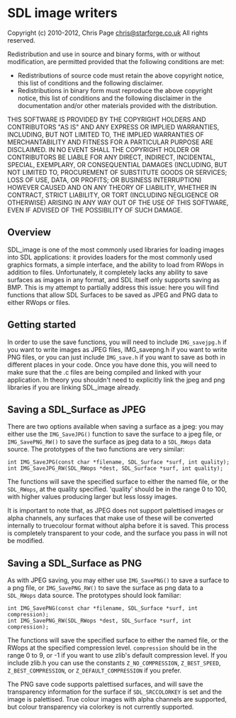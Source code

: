 SDL image writers
=================

Copyright (c) 2010-2012, Chris Page <chris@starforge.co.uk>
All rights reserved.

Redistribution and use in source and binary forms, with or without modification,
are permitted provided that the following conditions are met:

- Redistributions of source code must retain the above copyright notice, this
  list of conditions and the following disclaimer.
- Redistributions in binary form must reproduce the above copyright notice, this
  list of conditions and the following disclaimer in the documentation and/or
  other materials provided with the distribution.

THIS SOFTWARE IS PROVIDED BY THE COPYRIGHT HOLDERS AND CONTRIBUTORS "AS IS" AND ANY
EXPRESS OR IMPLIED WARRANTIES, INCLUDING, BUT NOT LIMITED TO, THE IMPLIED WARRANTIES
OF MERCHANTABILITY AND FITNESS FOR A PARTICULAR PURPOSE ARE DISCLAIMED. IN NO EVENT
SHALL THE COPYRIGHT HOLDER OR CONTRIBUTORS BE LIABLE FOR ANY DIRECT, INDIRECT, INCIDENTAL,
SPECIAL, EXEMPLARY, OR CONSEQUENTIAL DAMAGES (INCLUDING, BUT NOT LIMITED TO, PROCUREMENT
OF SUBSTITUTE GOODS OR SERVICES; LOSS OF USE, DATA, OR PROFITS; OR BUSINESS INTERRUPTION)
HOWEVER CAUSED AND ON ANY THEORY OF LIABILITY, WHETHER IN CONTRACT, STRICT LIABILITY, OR
TORT (INCLUDING NEGLIGENCE OR OTHERWISE) ARISING IN ANY WAY OUT OF THE USE OF THIS
SOFTWARE, EVEN IF ADVISED OF THE POSSIBILITY OF SUCH DAMAGE.


Overview
--------

SDL_image is one of the most commonly used libraries for loading images into SDL applications:
it provides loaders for the most commonly used graphics formats, a simple interface, and
the ability to load from RWops in addition to files. Unfortunately, it completely lacks
any ability to save surfaces as images in any format, and SDL itself only supports saving
as BMP. This is my attempt to partially address this issue: here you will find functions
that allow SDL Surfaces to be saved as JPEG and PNG data to either RWops or files.


Getting started
---------------

In order to use the save functions, you will need to include `IMG_savejpg.h` if you want to
write images as JPEG files, IMG_savepng.h if you want to write PNG files, or you can just
include `IMG_save.h` if you want to save as both in different places in your code. Once you
have done this, you will need to make sure that the .c files are being compiled and linked
with your application. In theory you shouldn't need to explicitly link the jpeg and png
libraries if you are linking SDL_image already.


Saving a SDL_Surface as JPEG
----------------------------

There are two options available when saving a surface as a jpeg: you may either use the
`IMG_SaveJPG()` function to save the surface to a jpeg file, or `IMG_SavePNG_RW()` to save
the surface as jpeg data to a `SDL_RWops` data source. The prototypes of the two functions are
very similar:

    int IMG_SaveJPG(const char *filename, SDL_Surface *surf, int quality);
    int IMG_SaveJPG_RW(SDL_RWops *dest, SDL_Surface *surf, int quality);

The functions will save the specified surface to either the named file, or the `SDL_RWops`,
at the quality specified. 'quality' should be in the range 0 to 100, with higher values
producing larger but less lossy images.

It is important to note that, as JPEG does not support palettised images or alpha
channels, any surfaces that make use of these will be converted internally to truecolour
format without alpha before it is saved. This process is completely transparent to your
code, and the surface you pass in will not be modified.


Saving a SDL_Surface as PNG
---------------------------

As with JPEG saving, you may either use `IMG_SavePNG()` to save a surface to a png file, or
`IMG_SavePNG_RW()` to save the surface as png data to a `SDL_RWops` data source. The prototypes
should look familiar:

    int IMG_SavePNG(const char *filename, SDL_Surface *surf, int compression);
    int IMG_SavePNG_RW(SDL_RWops *dest, SDL_Surface *surf, int compression);

The functions will save the specified surface to either the named file, or the RWops
at the specified compression level. `compression` should be in the range 0 to 9, or -1 if
you want to use zlib's default compression level. If you include zlib.h you can use the
constants `Z_NO_COMPRESSION`, `Z_BEST_SPEED`, `Z_BEST_COMPRESSION`, or `Z_DEFAULT_COMPRESSION`
if you prefer.

The PNG save code supports palettised surfaces, and will save the transparency
information for the surface if `SDL_SRCCOLORKEY` is set and the image is palettised.
True colour images with alpha channels are supported, but colour transparency via
colorkey is not currently supported.
